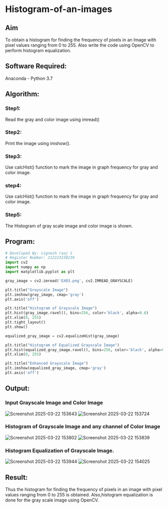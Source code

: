 # Histogram-of-an-images
## Aim
To obtain a histogram for finding the frequency of pixels in an Image with pixel values ranging from 0 to 255. Also write the code using OpenCV to perform histogram equalization.

## Software Required:
Anaconda - Python 3.7

## Algorithm:
### Step1:
Read the gray and color image using imread()

### Step2:
Print the image using imshow().



### Step3:
Use calcHist() function to mark the image in graph frequency for gray and color image.

### step4:
Use calcHist() function to mark the image in graph frequency for gray and color image.

### Step5:
The Histogram of gray scale image and color image is shown.


## Program:
```python
# Developed By: vignesh raaj S
# Register Number: 212223230239
import cv2
import numpy as np
import matplotlib.pyplot as plt

gray_image = cv2.imread('EX03.png', cv2.IMREAD_GRAYSCALE)

plt.title("Grayscale Image")
plt.imshow(gray_image, cmap='gray')
plt.axis('off')

plt.title("Histogram of Grayscale Image")
plt.hist(gray_image.ravel(), bins=256, color='black', alpha=0.6)
plt.xlim(0, 255)
plt.tight_layout()
plt.show()

equalized_gray_image = cv2.equalizeHist(gray_image)

plt.title("Histogram of Equalized Grayscale Image")
plt.hist(equalized_gray_image.ravel(), bins=256, color='black', alpha=0.6)
plt.xlim(0, 255)

plt.title("Enhanced Grayscale Image")
plt.imshow(equalized_gray_image, cmap='gray')
plt.axis('off')

```
## Output:
### Input Grayscale Image and Color Image
![Screenshot 2025-03-22 153643](https://github.com/user-attachments/assets/5938202a-87fd-4ffd-9a33-5e63b1dfb492)
![Screenshot 2025-03-22 153724](https://github.com/user-attachments/assets/b23655cc-118b-4f71-93c5-276f0c1b5851)





### Histogram of Grayscale Image and any channel of Color Image
![Screenshot 2025-03-22 153802](https://github.com/user-attachments/assets/f5015ac1-8e6d-4ba0-a45b-67dbbab56de8)
![Screenshot 2025-03-22 153839](https://github.com/user-attachments/assets/5d44d4f5-226b-4e88-bcca-aef015e35090)





### Histogram Equalization of Grayscale Image.
![Screenshot 2025-03-22 153944](https://github.com/user-attachments/assets/39430edb-6b44-444c-b7f0-78227b31d557)
![Screenshot 2025-03-22 154025](https://github.com/user-attachments/assets/d513a700-425a-413f-9590-94b7b6e8dc06)






## Result: 
Thus the histogram for finding the frequency of pixels in an image with pixel values ranging from 0 to 255 is obtained. Also,histogram equalization is done for the gray scale image using OpenCV.

